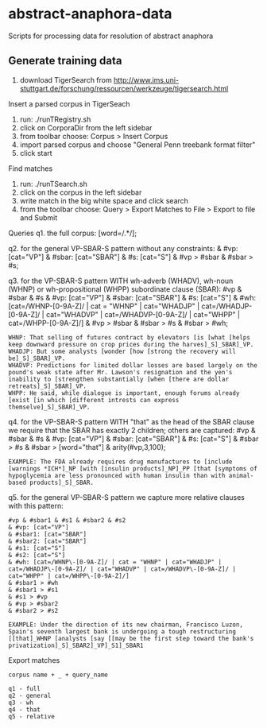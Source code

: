 # abstract-anaphora-data
Scripts for processing data for resolution of abstract anaphora

## Generate training data

1. download TigerSearch from http://www.ims.uni-stuttgart.de/forschung/ressourcen/werkzeuge/tigersearch.html

Insert a parsed corpus in TigerSeach 
1. run: ./runTRegistry.sh
2. click on CorporaDir from the left sidebar
3. from toolbar choose: Corpus > Insert Corpus
4. import parsed corpus and choose "General Penn treebank format filter"
5. click start

Find matches
1. run: ./runTSearch.sh 
2. click on the corpus in the left sidebar
3. write match in the big white space and click search
4. from the toolbar choose: Query > Export Matches to File > Export to file and Submit 


Queries
q1. the full corpus: [word=/.*/];

q2. for the general VP-SBAR-S pattern without any constraints: 
	& #vp: [cat="VP"] 
	& #sbar: [cat="SBAR"]
	& #s: [cat="S"]
	& #vp > #sbar
	& #sbar > #s;

q3. for the VP-SBAR-S pattern WITH wh-adverb (WHADV), wh-noun (WHNP) or wh-propositional (WHPP) subordinate clause (SBAR):
	#vp & #sbar & #s 
	& #vp: [cat="VP"] 
	& #sbar: [cat="SBAR"]
	& #s: [cat="S"]
	& #wh: [cat=/WHNP\-[0-9A-Z]/ | cat = "WHNP" | cat="WHADJP" | cat=/WHADJP\-[0-9A-Z]/ | cat="WHADVP" | cat=/WHADVP\-[0-9A-Z]/ | cat="WHPP" | cat=/WHPP\-[0-9A-Z]/]
	& #vp > #sbar
	& #sbar > #s
	& #sbar > #wh;

	WHNP: That selling of futures contract by elevators [is [what [helps keep downward pressure on crop prices during the harves]_S]_SBAR]_VP.
	WHADJP: But some analysts [wonder [how [strong the recovery will be]_S]_SBAR]_VP.
	WHADVP: Predictions for limited dollar losses are based largely on the pound's weak state after Mr. Lawson's resignation and the yen's inability to [strengthen substantially [when [there are dollar retreats]_S]_SBAR]_VP.
	WHPP: He said, while dialogue is important, enough forums already [exist [in which [different intrests can express themselve]_S]_SBAR]_VP.

q4. for the VP-SBAR-S pattern WITH "that" as the head of the SBAR clause we require that the SBAR has exactly 2 children; others are captured:
	#vp & #sbar & #s 
	& #vp: [cat="VP"] 
	& #sbar: [cat="SBAR"]
	& #s: [cat="S"]
	& #sbar > #s
	& #sbar > [word="that"]
	& arity(#vp,3,100);

	EXAMPLE: The FDA already requires drug manufactures to [include [warnings *ICH*]_NP [with [insulin products]_NP]_PP [that [symptoms of hypoglycemia are less pronounced with human insulin than with animal-based products]_S]_SBAR. 

q5. for the general VP-SBAR-S pattern we capture more relative clauses with this pattern: 

	#vp & #sbar1 & #s1 & #sbar2 & #s2 
	& #vp: [cat="VP"] 
	& #sbar1: [cat="SBAR"]
	& #sbar2: [cat="SBAR"]
	& #s1: [cat="S"]
	& #s2: [cat="S"]
	& #wh: [cat=/WHNP\-[0-9A-Z]/ | cat = "WHNP" | cat="WHADJP" | cat=/WHADJP\-[0-9A-Z]/ | cat="WHADVP" | cat=/WHADVP\-[0-9A-Z]/ | cat="WHPP" | cat=/WHPP\-[0-9A-Z]/]
	& #sbar1 > #wh
	& #sbar1 > #s1
	& #s1 > #vp
	& #vp > #sbar2
	& #sbar2 > #s2 

	EXAMPLE: Under the direction of its new chairman, Francisco Luzon, Spain's seventh largest bank is undergoing a tough restructuring [[that]_WHNP [analysts [say [[may be the first step toward the bank's privatization]_S]_SBAR2]_VP]_S1]_SBAR1

Export matches

	corpus name + _ + query_name

	q1 - full
	q2 - general
	q3 - wh
	q4 - that
	q5 - relative
